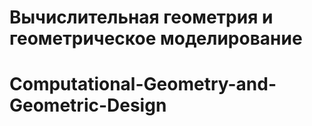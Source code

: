 # Вычислительная геометрия и геометрическое моделирование
# Computational-Geometry-and-Geometric-Design
